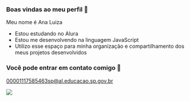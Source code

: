 ### Boas vindas ao meu perfil 💙

Meu nome é Ana Luiza

- Estou estudando no Alura
- Estou me desenvolvendo na linguagem JavaScript
- Utilizo esse espaço para minha organização e compartilhamento dos meus projetos desenvolvidos

 ### Você pode entrar em contato comigo 📧

 00001117585463sp@al.educacao.sp.gov.br
 

![](https://media1.tenor.com/m/xXKLLI9Hc5YAAAAC/bts-bangtan-boys.gif)  

